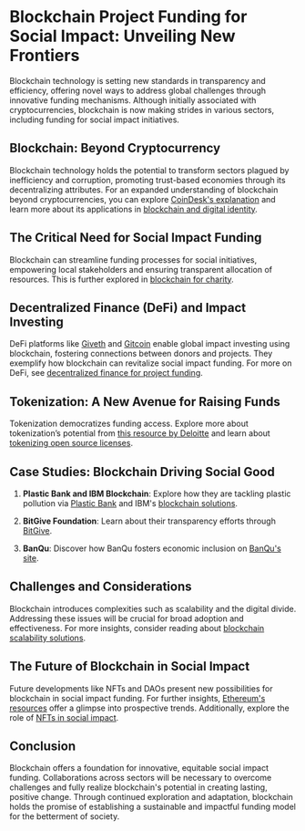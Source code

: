 # Blockchain Project Funding for Social Impact: Unveiling New Frontiers

Blockchain technology is setting new standards in transparency and efficiency, offering novel ways to address global challenges through innovative funding mechanisms. Although initially associated with cryptocurrencies, blockchain is now making strides in various sectors, including funding for social impact initiatives.

## Blockchain: Beyond Cryptocurrency

Blockchain technology holds the potential to transform sectors plagued by inefficiency and corruption, promoting trust-based economies through its decentralizing attributes. For an expanded understanding of blockchain beyond cryptocurrencies, you can explore [CoinDesk's explanation](https://www.coindesk.com/learn/what-is-blockchain-technology/) and learn more about its applications in [blockchain and digital identity](https://www.license-token.com/wiki/blockchain-and-digital-identity).

## The Critical Need for Social Impact Funding

Blockchain can streamline funding processes for social initiatives, empowering local stakeholders and ensuring transparent allocation of resources. This is further explored in [blockchain for charity](https://www.license-token.com/wiki/blockchain-for-charity).

## Decentralized Finance (DeFi) and Impact Investing

DeFi platforms like [Giveth](https://giveth.io/) and [Gitcoin](https://gitcoin.co/) enable global impact investing using blockchain, fostering connections between donors and projects. They exemplify how blockchain can revitalize social impact funding. For more on DeFi, see [decentralized finance for project funding](https://www.license-token.com/wiki/decentralized-finance-for-project-funding).

## Tokenization: A New Avenue for Raising Funds

Tokenization democratizes funding access. Explore more about tokenization’s potential from [this resource by Deloitte](https://www2.deloitte.com/us/en/pages/consulting/articles/blockchain-tokenization.html) and learn about [tokenizing open source licenses](https://www.license-token.com/wiki/tokenizing-open-source-licenses).

## Case Studies: Blockchain Driving Social Good

1. **Plastic Bank and IBM Blockchain**: Explore how they are tackling plastic pollution via [Plastic Bank](https://plasticbank.com/) and IBM's [blockchain solutions](https://www.ibm.com/blockchain).
   
2. **BitGive Foundation**: Learn about their transparency efforts through [BitGive](https://www.bitgivefoundation.org/).

3. **BanQu**: Discover how BanQu fosters economic inclusion on [BanQu's site](https://banqu.co/).

## Challenges and Considerations

Blockchain introduces complexities such as scalability and the digital divide. Addressing these issues will be crucial for broad adoption and effectiveness. For more insights, consider reading about [blockchain scalability solutions](https://www.license-token.com/wiki/blockchain-scalability-solutions).

## The Future of Blockchain in Social Impact

Future developments like NFTs and DAOs present new possibilities for blockchain in social impact funding. For further insights, [Ethereum's resources](https://ethereum.org/en) offer a glimpse into prospective trends. Additionally, explore the role of [NFTs in social impact](https://www.license-token.com/wiki/nft-for-charity).

## Conclusion

Blockchain offers a foundation for innovative, equitable social impact funding. Collaborations across sectors will be necessary to overcome challenges and fully realize blockchain's potential in creating lasting, positive change. Through continued exploration and adaptation, blockchain holds the promise of establishing a sustainable and impactful funding model for the betterment of society.